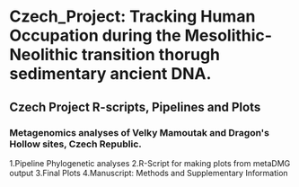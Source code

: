 # Czech_Project: Tracking Human Occupation during the Mesolithic-Neolithic transition thorugh sedimentary ancient DNA.
## Czech Project R-scripts, Pipelines and Plots
### Metagenomics analyses of Velky Mamoutak and Dragon's Hollow sites, Czech Republic. 
1.Pipeline Phylogenetic analyses
2.R-Script for making plots from metaDMG output
3.Final Plots 
4.Manuscript: Methods and Supplementary Information


